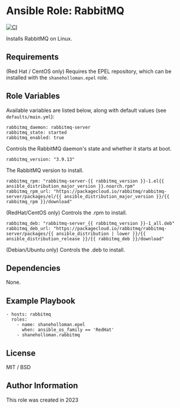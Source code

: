 # Ansible Role: RabbitMQ

[![CI](https://github.com/shaneholloman/ansible-role-rabbitmq/actions/workflows/ci.yml/badge.svg)](https://github.com/shaneholloman/ansible-role-rabbitmq/actions/workflows/ci.yml)

Installs RabbitMQ on Linux.

## Requirements

(Red Hat / CentOS only) Requires the EPEL repository, which can be installed with the `shaneholloman.epel` role.

## Role Variables

Available variables are listed below, along with default values (see `defaults/main.yml`):

    rabbitmq_daemon: rabbitmq-server
    rabbitmq_state: started
    rabbitmq_enabled: true

Controls the RabbitMQ daemon's state and whether it starts at boot.

    rabbitmq_version: "3.9.13"

The RabbitMQ version to install.

    rabbitmq_rpm: "rabbitmq-server-{{ rabbitmq_version }}-1.el{{ ansible_distribution_major_version }}.noarch.rpm"
    rabbitmq_rpm_url: "https://packagecloud.io/rabbitmq/rabbitmq-server/packages/el/{{ ansible_distribution_major_version }}/{{ rabbitmq_rpm }}/download"

(RedHat/CentOS only) Controls the .rpm to install.

    rabbitmq_deb: "rabbitmq-server_{{ rabbitmq_version }}-1_all.deb"
    rabbitmq_deb_url: "https://packagecloud.io/rabbitmq/rabbitmq-server/packages/{{ ansible_distribution | lower }}/{{ ansible_distribution_release }}/{{ rabbitmq_deb }}/download"

(Debian/Ubuntu only) Controls the .deb to install.

## Dependencies

None.

## Example Playbook

    - hosts: rabbitmq
      roles:
        - name: shaneholloman.epel
          when: ansible_os_family == 'RedHat'
        - shaneholloman.rabbitmq

## License

MIT / BSD

## Author Information

This role was created in 2023

